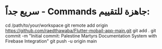 # سريع جداً - Commands جاهزة للتقييم:
cd /path/to/your/workspace
git remote add origin https://github.com/raedthawaba/Flutter-mobail-app-main.git
git add .
git commit -m "Initial commit: Palestine Martyrs Documentation System with Firebase Integration"
git push -u origin main
